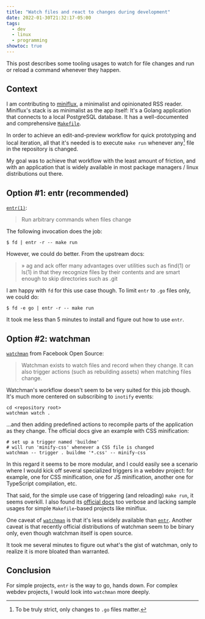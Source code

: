 ```yaml
---
title: "Watch files and react to changes during development"
date: 2022-01-30T21:32:17-05:00
tags:
  - dev
  - linux
  - programming
showtoc: true
---
```


This post describes some tooling usages to watch for file changes and run or reload a command whenever they happen.

<!--more-->

## Context

I am contributing to [miniflux](https://github.com/miniflux/v2), a minimalist and opinionated RSS reader. Miniflux's stack is as minimalist as the app itself: It's a Golang application that connects to a local PostgreSQL database. It has a well-documented and comprehensive [`Makefile`](https://github.com/miniflux/v2/blob/master/Makefile).

In order to achieve an edit-and-preview workflow for quick prototyping and local iteration, all that it's needed is to execute `make run` whenever any[^1] file in the repository is changed.

My goal was to achieve that workflow with the least amount of friction, and with an application that is widely available in most package managers / linux distributions out there.

## Option #1: entr (recommended)

[`entr(1)`](https://eradman.com/entrproject/):

> Run arbitrary commands when files change

The following invocation does the job:

```shell
$ fd | entr -r -- make run
```

However, we could do better. From the upstream docs:

> » ag and ack offer many advantages over utilities such as find(1) or ls(1) in that they recognize files by their contents and are smart enough to skip directories such as .git

I am happy with `fd` for this use case though. To limit `entr` to `.go` files only, we could do:

```shell
$ fd -e go | entr -r -- make run
```

It took me less than 5 minutes to install and figure out how to use `entr`.

## Option #2: watchman

[`watchman`](https://facebook.github.io/watchman/) from Facebook Open Source:

> Watchman exists to watch files and record when they change. It can also trigger actions (such as rebuilding assets) when matching files change.

Watchman's workflow doesn't seem to be very suited for this job though. It's much more centered on subscribing to `inotify` events:

```shell
cd <repository root>
watchman watch .
```

...and then adding predefined actions to recompile parts of the application as they change. The official docs give an example with CSS minification:

```shell
# set up a trigger named 'buildme'
# will run 'minify-css' whenever a CSS file is changed
watchman -- trigger . buildme '*.css' -- minify-css
```

In this regard it seems to be more modular, and I could easily see a scenario where I would kick off several specialized triggers in a webdev project: for example, one for CSS minification, one for JS minification, another one for TypeScript compilation, etc.

That said, for the simple use case of triggering (and reloading) `make run`, it seems overkill. I also found its [official docs](https://facebook.github.io/watchman/docs/install.html) too verbose and lacking sample usages for simple `Makefile`-based projects like miniflux.

One caveat of [`watchman`](https://repology.org/project/watchman/versions) is that it's less widely available than [`entr`](https://repology.org/project/entr/versions). Another caveat is that recently official distributions of watchman seem to be binary only, even though watchman itself is open source.

It took me several minutes to figure out what's the gist of watchman, only to realize it is more bloated than warranted.

## Conclusion

For simple projects, `entr` is the way to go, hands down. For complex webdev projects, I would look into `watchman` more deeply.


[^1]: To be truly strict, only changes to `.go` files matter.